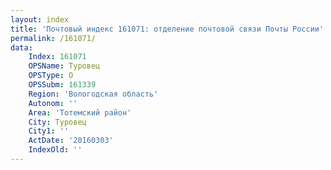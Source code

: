 ```yaml
---
layout: index
title: 'Почтовый индекс 161071: отделение почтовой связи Почты России'
permalink: /161071/
data:
    Index: 161071
    OPSName: Туровец
    OPSType: О
    OPSSubm: 161339
    Region: 'Вологодская область'
    Autonom: ''
    Area: 'Тотемский район'
    City: Туровец
    City1: ''
    ActDate: '20160303'
    IndexOld: ''
---
```

